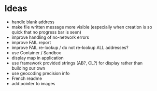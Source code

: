 # Ideas

* handle blank address
* make file written message more visible (especially when creation is so quick that no progress bar is seen)
* improve handling of no-network errors
* improve FAIL report
* improve FAIL re-lookup / do not re-lookup ALL addresses?
* use Container / Sandbox
* display map in application
* use framework provided strings (AB?, CL?) for display rather than building our own
* use geocoding precision info
* French readme
* add pointer to images
